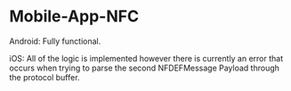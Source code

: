 # Mobile-App-NFC
Android: Fully functional.

iOS: All of the logic is implemented however there is currently an error that occurs when trying to parse the second NFDEFMessage Payload through the protocol buffer.
